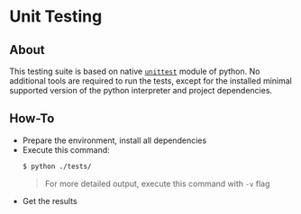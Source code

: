 # Unit Testing

## About
This testing suite is based on native [`unittest`](https://docs.python.org/3/library/unittest.html) module of python. No additional tools are required to run the tests, except for the installed minimal supported version of the python interpreter and project dependencies.

## How-To
- Prepare the environment, install all dependencies
- Execute this command:
  ```bash
  $ python ./tests/
  ```
  > For more detailed output, execute this command with `-v` flag
- Get the results
